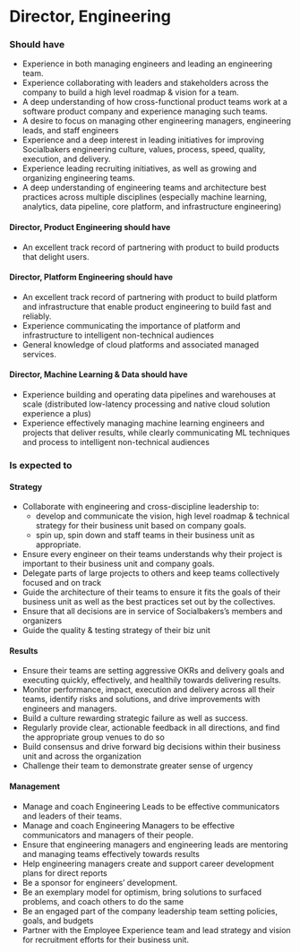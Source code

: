 Director, Engineering
=====================

### Should have
* Experience in both managing engineers and leading an engineering team.
* Experience collaborating with leaders and stakeholders across the company to build a high level roadmap & vision for a team.
* A deep understanding of how cross-functional product teams work at a software product company and experience managing such teams.
* A desire to focus on managing other engineering managers, engineering leads, and staff engineers 
* Experience and a deep interest in leading initiatives for improving Socialbakers engineering culture, values, process, speed, quality, execution, and delivery.
* Experience leading recruiting initiatives, as well as growing and organizing engineering teams.
* A deep understanding of engineering teams and architecture best practices across multiple disciplines (especially machine learning, analytics, data pipeline, core platform, and infrastructure engineering)

#### Director, Product Engineering should have
* An excellent track record of partnering with product to build products that delight users.

#### Director, Platform Engineering should have
* An excellent track record of partnering with product to build platform and infrastructure that enable product engineering to build fast and reliably.
* Experience communicating the importance of platform and infrastructure to intelligent non-technical audiences 
* General knowledge of cloud platforms and associated managed services.

#### Director, Machine Learning & Data should have
* Experience building and operating data pipelines and warehouses at scale (distributed low-latency processing and native cloud solution experience a plus)
* Experience effectively managing machine learning engineers and projects that deliver results, while clearly communicating ML techniques and process to intelligent non-technical audiences

### Is expected to

#### Strategy
* Collaborate with engineering and cross-discipline leadership to:
    * develop and communicate the vision, high level roadmap & technical strategy for their business unit based on company goals.
    * spin up, spin down and staff teams in their business unit as appropriate.
* Ensure every engineer on their teams understands why their project is important to their business unit and company goals.
* Delegate parts of large projects to others and keep teams collectively focused and on track
* Guide the architecture of their teams to ensure it fits the goals of their business unit as well as the best practices set out by the collectives.
* Ensure that all decisions are in service of Socialbakers’s members and organizers
* Guide the quality & testing strategy of their biz unit

#### Results
* Ensure their teams are setting aggressive OKRs and delivery goals and executing quickly, effectively, and healthily towards delivering results.
* Monitor performance, impact, execution and delivery across all their teams, identify risks and solutions, and drive improvements with engineers and managers.
* Build a culture rewarding strategic failure as well as success.
* Regularly provide clear, actionable feedback in all directions, and find the appropriate group venues to do so
* Build consensus and drive forward big decisions within their business unit and across the organization
* Challenge their team to demonstrate greater sense of urgency

#### Management
* Manage and coach Engineering Leads to be effective communicators and leaders of their teams.
* Manage and coach Engineering Managers to be effective communicators and managers of their people.
* Ensure that engineering managers and engineering leads are mentoring and managing teams effectively towards results
* Help engineering managers create and support career development plans for direct reports
* Be a sponsor for engineers’ development.
* Be an exemplary model for optimism, bring solutions to surfaced problems, and coach others to do the same
* Be an engaged part of the company leadership team setting policies, goals, and budgets
* Partner with the Employee Experience team and lead strategy and vision for recruitment efforts for their business unit.